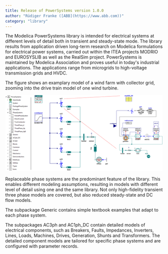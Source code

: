 ```yaml
---
title: Release of PowerSystems version 1.0.0
author: "Rüdiger Franke ([ABB](https://www.abb.com))"
category: "library"
---
```


The Modelica PowerSystems library is intended for electrical systems at different levels of detail both in transient and steady-state mode.
The library results from application driven long-term research on Modelica formulations for electrical power systems, carried out within the ITEA projects MODRIO and EUROSYSLIB as well as the RealSim project.
PowerSystems is maintained by Modelica Association and proves useful in today's industrial applications. The applications range from microgrids to high-voltage transmission grids and HVDC.

The figure shows an examplary model of a wind farm with collector grid, zooming into the drive train model of one wind turbine.

![](PowerSystems1.0.0.png)

Replaceable phase systems are the predominant feature of the library.
This enables different modeling assumptions, resulting in models with different level of detail using one and the same library.
Not only high-fidelity transient three phase models are covered, but also reduced steady-state and DC flow models.

The subpackage Generic contains simple textbook examples that adapt to each phase system.

The subpackages AC3ph and AC1ph_DC contain detailed models of electrical components, such as Breakers, Faults, Impedances, Inverters, Lines, Loads, Machines, Drives, Generation, Shunts and Transformers.
The detailed component models are tailored for specific phase systems and are configured with parameter records.
